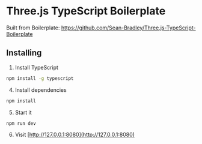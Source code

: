 # Three.js TypeScript Boilerplate

Built from Boilerplate:
https://github.com/Sean-Bradley/Three.js-TypeScript-Boilerplate 

## Installing

1. Install TypeScript

```bash
npm install -g typescript
```

4. Install dependencies

```bash
npm install
```

5. Start it

```bash
npm run dev
```

6. Visit [http://127.0.0.1:8080](http://127.0.0.1:8080)